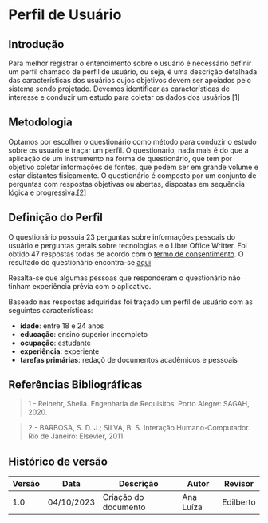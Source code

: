 # Perfil de Usuário

## Introdução

Para melhor registrar o entendimento sobre o usuário é necessário definir um perfil chamado de perfil de usuário, ou seja, é uma descrição detalhada das características dos usuários cujos objetivos devem ser apoiados pelo sistema sendo projetado. Devemos identificar as características de interesse e conduzir um estudo para coletar os dados dos usuários.[1]


## Metodologia

Optamos por escolher o questionário como método para conduzir o estudo sobre os usuário e traçar um perfil.
O questionário, nada mais é do que a aplicação de um instrumento na forma de questionário, que tem por objetivo coletar informações de fontes, que podem ser em grande volume e estar distantes fisicamente. O questionário é composto por um conjunto de perguntas com respostas objetivas ou abertas, dispostas em sequência lógica e progressiva.[2]

## Definição do Perfil

O questionário possuia 23 perguntas sobre informações pessoais do usuário e perguntas gerais sobre tecnologias e o Libre Office Writter. Foi obtido 47 respostas todas de acordo com o [termo de consentimento](../termoDeConsentimento/termoDeConsentimento.pdf). O resultado do questionário encontra-se [aqui](./questionario.md)

Resalta-se que algumas pessoas que responderam o questionário não tinham experiência prévia com o aplicativo.

Baseado nas respostas adquiridas foi traçado um perfil de usuário com as seguintes características:

- **idade**: entre 18 e 24 anos
- **educação**: ensino superior incompleto
- **ocupação**: estudante
- **experiência**: experiente
- **tarefas primárias**: redaçõ de documentos acadêmicos e pessoais

## Referências Bibliográficas

> 1 - Reinehr, Sheila. Engenharia de Requisitos. Porto Alegre: SAGAH, 2020.

> 2 - BARBOSA, S. D. J.; SILVA, B. S. Interação Humano-Computador. Rio de Janeiro: Elsevier, 2011.

## Histórico de versão

| Versão  | Data       | Descrição                  | Autor                    | Revisor   |
|---------|------------|----------------------------|-------------|-----------|
| 1.0     | 04/10/2023 | Criação do documento | Ana Luíza | Edilberto |



